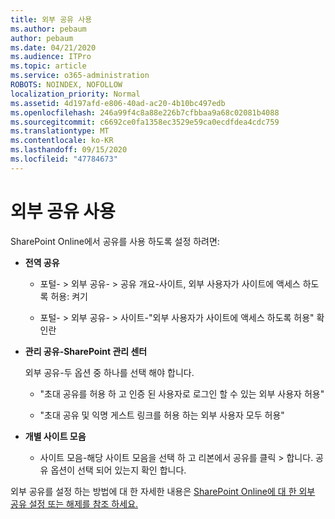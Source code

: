 ```yaml
---
title: 외부 공유 사용
ms.author: pebaum
author: pebaum
ms.date: 04/21/2020
ms.audience: ITPro
ms.topic: article
ms.service: o365-administration
ROBOTS: NOINDEX, NOFOLLOW
localization_priority: Normal
ms.assetid: 4d197afd-e806-40ad-ac20-4b10bc497edb
ms.openlocfilehash: 246a99f4c8a88e226b7cfbbaa9a68c02081b4088
ms.sourcegitcommit: c6692ce0fa1358ec3529e59ca0ecdfdea4cdc759
ms.translationtype: MT
ms.contentlocale: ko-KR
ms.lasthandoff: 09/15/2020
ms.locfileid: "47784673"
---
```

# <a name="enable-external-sharing"></a>외부 공유 사용

 SharePoint Online에서 공유를 사용 하도록 설정 하려면:
  
- **전역 공유**
    
  - 포털- \> 외부 공유- \> 공유 개요-사이트, 외부 사용자가 사이트에 액세스 하도록 허용: 켜기
    
  - 포털- \> 외부 공유- \> 사이트-"외부 사용자가 사이트에 액세스 하도록 허용" 확인란
    
- **관리 공유-SharePoint 관리 센터**
    
    외부 공유-두 옵션 중 하나를 선택 해야 합니다.
    
  - "초대 공유를 허용 하 고 인증 된 사용자로 로그인 할 수 있는 외부 사용자 허용"
    
  - "초대 공유 및 익명 게스트 링크를 허용 하는 외부 사용자 모두 허용"
    
- **개별 사이트 모음**
    
  - 사이트 모음-해당 사이트 모음을 선택 하 고 리본에서 공유를 클릭 \> 합니다. 공유 옵션이 선택 되어 있는지 확인 합니다.
    
외부 공유를 설정 하는 방법에 대 한 자세한 내용은 [SharePoint Online에 대 한 외부 공유 설정 또는 해제를 참조 하세요.](https://go.microsoft.com/fwlink/?linkid=2047681&amp;clcid=0x409)
  

